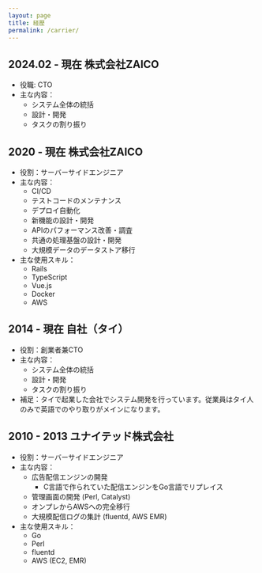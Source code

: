 ```yaml
---
layout: page
title: 経歴
permalink: /carrier/
---
```


## 2024.02 - 現在 株式会社ZAICO

- 役職: CTO
- 主な内容：
    - システム全体の統括
    - 設計・開発
    - タスクの割り振り

## 2020 - 現在 株式会社ZAICO

- 役割：サーバーサイドエンジニア
- 主な内容：
    - CI/CD
    - テストコードのメンテナンス
    - デプロイ自動化
    - 新機能の設計・開発
    - APIのパフォーマンス改善・調査
    - 共通の処理基盤の設計・開発
    - 大規模データのデータストア移行
- 主な使用スキル：
    - Rails
    - TypeScript
    - Vue.js
    - Docker
    - AWS

## 2014 - 現在 自社（タイ）

- 役割：創業者兼CTO
- 主な内容：
    - システム全体の統括
    - 設計・開発
    - タスクの割り振り
- 補足：タイで起業した会社でシステム開発を行っています。従業員はタイ人のみで英語でのやり取りがメインになります。

## 2010 - 2013 ユナイテッド株式会社

- 役割：サーバーサイドエンジニア
- 主な内容：
    - 広告配信エンジンの開発
        - C言語で作られていた配信エンジンをGo言語でリプレイス
    - 管理画面の開発 (Perl, Catalyst)
    - オンプレからAWSへの完全移行
    - 大規模配信ログの集計 (fluentd, AWS EMR)
- 主な使用スキル：
    - Go
    - Perl
    - fluentd
    - AWS (EC2, EMR)
